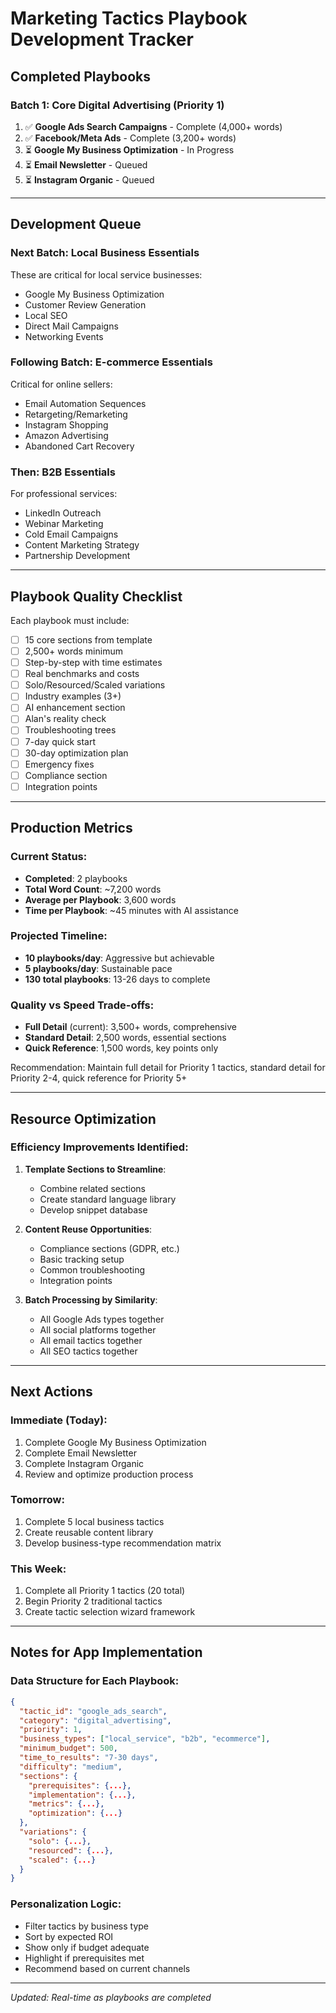# Marketing Tactics Playbook Development Tracker

## Completed Playbooks

### Batch 1: Core Digital Advertising (Priority 1)
1. ✅ **Google Ads Search Campaigns** - Complete (4,000+ words)
2. ✅ **Facebook/Meta Ads** - Complete (3,200+ words)
3. ⏳ **Google My Business Optimization** - In Progress
4. ⏳ **Email Newsletter** - Queued
5. ⏳ **Instagram Organic** - Queued

---

## Development Queue

### Next Batch: Local Business Essentials
These are critical for local service businesses:
- Google My Business Optimization
- Customer Review Generation
- Local SEO
- Direct Mail Campaigns
- Networking Events

### Following Batch: E-commerce Essentials
Critical for online sellers:
- Email Automation Sequences
- Retargeting/Remarketing
- Instagram Shopping
- Amazon Advertising
- Abandoned Cart Recovery

### Then: B2B Essentials
For professional services:
- LinkedIn Outreach
- Webinar Marketing
- Cold Email Campaigns
- Content Marketing Strategy
- Partnership Development

---

## Playbook Quality Checklist

Each playbook must include:
- [ ] 15 core sections from template
- [ ] 2,500+ words minimum
- [ ] Step-by-step with time estimates
- [ ] Real benchmarks and costs
- [ ] Solo/Resourced/Scaled variations
- [ ] Industry examples (3+)
- [ ] AI enhancement section
- [ ] Alan's reality check
- [ ] Troubleshooting trees
- [ ] 7-day quick start
- [ ] 30-day optimization plan
- [ ] Emergency fixes
- [ ] Compliance section
- [ ] Integration points

---

## Production Metrics

### Current Status:
- **Completed**: 2 playbooks
- **Total Word Count**: ~7,200 words
- **Average per Playbook**: 3,600 words
- **Time per Playbook**: ~45 minutes with AI assistance

### Projected Timeline:
- **10 playbooks/day**: Aggressive but achievable
- **5 playbooks/day**: Sustainable pace
- **130 total playbooks**: 13-26 days to complete

### Quality vs Speed Trade-offs:
- **Full Detail** (current): 3,500+ words, comprehensive
- **Standard Detail**: 2,500 words, essential sections
- **Quick Reference**: 1,500 words, key points only

Recommendation: Maintain full detail for Priority 1 tactics, standard detail for Priority 2-4, quick reference for Priority 5+

---

## Resource Optimization

### Efficiency Improvements Identified:
1. **Template Sections to Streamline**:
   - Combine related sections
   - Create standard language library
   - Develop snippet database

2. **Content Reuse Opportunities**:
   - Compliance sections (GDPR, etc.)
   - Basic tracking setup
   - Common troubleshooting
   - Integration points

3. **Batch Processing by Similarity**:
   - All Google Ads types together
   - All social platforms together
   - All email tactics together
   - All SEO tactics together

---

## Next Actions

### Immediate (Today):
1. Complete Google My Business Optimization
2. Complete Email Newsletter
3. Complete Instagram Organic
4. Review and optimize production process

### Tomorrow:
1. Complete 5 local business tactics
2. Create reusable content library
3. Develop business-type recommendation matrix

### This Week:
1. Complete all Priority 1 tactics (20 total)
2. Begin Priority 2 traditional tactics
3. Create tactic selection wizard framework

---

## Notes for App Implementation

### Data Structure for Each Playbook:
```json
{
  "tactic_id": "google_ads_search",
  "category": "digital_advertising",
  "priority": 1,
  "business_types": ["local_service", "b2b", "ecommerce"],
  "minimum_budget": 500,
  "time_to_results": "7-30 days",
  "difficulty": "medium",
  "sections": {
    "prerequisites": {...},
    "implementation": {...},
    "metrics": {...},
    "optimization": {...}
  },
  "variations": {
    "solo": {...},
    "resourced": {...},
    "scaled": {...}
  }
}
```

### Personalization Logic:
- Filter tactics by business type
- Sort by expected ROI
- Show only if budget adequate
- Highlight if prerequisites met
- Recommend based on current channels

---

*Updated: Real-time as playbooks are completed*